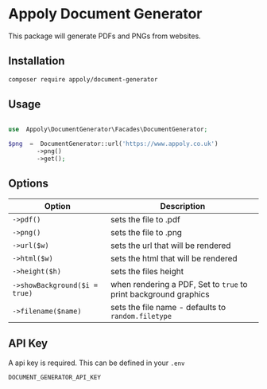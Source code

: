 # Appoly Document Generator

This package will generate PDFs and PNGs from websites.

## Installation

```bash
composer require appoly/document-generator

```

## Usage

```php

use  Appoly\DocumentGenerator\Facades\DocumentGenerator;

$png  =  DocumentGenerator::url('https://www.appoly.co.uk')
		->png()
		->get();

```

## Options

| Option                        | Description                                                      |
| ----------------------------- | ---------------------------------------------------------------- |
| `->pdf()`                     | sets the file to .pdf                                            |
| `->png()`                     | sets the file to .png                                            |
| `->url($w)`                   | sets the url that will be rendered                               |
| `->html($w)`                  | sets the html that will be rendered                              |
| `->height($h)`                | sets the files height                                            |
| `->showBackground($i = true)` | when rendering a PDF, Set to `true` to print background graphics |
| `->filename($name)`           | sets the file name - defaults to `random.filetype`               |

## API Key

A api key is required. This can be defined in your `.env`

`DOCUMENT_GENERATOR_API_KEY`
